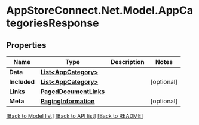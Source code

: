 # AppStoreConnect.Net.Model.AppCategoriesResponse

## Properties

Name | Type | Description | Notes
------------ | ------------- | ------------- | -------------
**Data** | [**List&lt;AppCategory&gt;**](AppCategory.md) |  | 
**Included** | [**List&lt;AppCategory&gt;**](AppCategory.md) |  | [optional] 
**Links** | [**PagedDocumentLinks**](PagedDocumentLinks.md) |  | 
**Meta** | [**PagingInformation**](PagingInformation.md) |  | [optional] 

[[Back to Model list]](../README.md#documentation-for-models) [[Back to API list]](../README.md#documentation-for-api-endpoints) [[Back to README]](../README.md)

